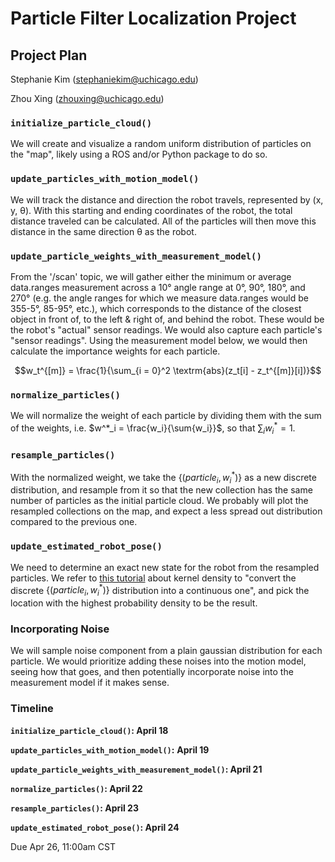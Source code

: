 # Particle Filter Localization Project 

## Project Plan
Stephanie Kim ([stephaniekim@uchicago.edu](mailto:stephaniekim@uchicago.edu))

Zhou Xing ([zhouxing@uchicago.edu](mailto:zhouxing@uchicago.edu))

### **`initialize_particle_cloud()`**

We will create and visualize a random uniform distribution of particles on the "map", likely using a ROS and/or Python package to do so.

### **`update_particles_with_motion_model()`**

We will track the distance and direction the robot travels, represented by (x, y, θ). With this starting and ending coordinates of the robot, the total distance traveled can be calculated. All of the particles will then move this distance in the same direction θ as the robot.

### **`update_particle_weights_with_measurement_model()`**

From the '/scan' topic, we will gather either the minimum or average data.ranges measurement across a 10° angle range at 0°, 90°, 180°, and 270° (e.g. the angle ranges for which we measure data.ranges would be 355-5°, 85-95°, etc.), which corresponds to the distance of the closest object in front of, to the left & right of, and behind the robot. These would be the robot's "actual" sensor readings. We would also capture each particle's "sensor readings". Using the measurement model below, we would then calculate the importance weights for each particle.

$$w_t^{[m]} = \frac{1}{\sum_{i = 0}^2 \textrm{abs}(z_t[i] - z_t^{[m]}[i])}$$

### **`normalize_particles()`**

We will normalize the weight of each particle by dividing them with the sum of the weights, i.e. $w^*_i = \frac{w_i}{\sum{w_i}}$, so that $\sum_i w_i^* = 1$. 

### **`resample_particles()`**

With the normalized weight, we take the $\{(particle_i, w_i^*)\}$ as a new discrete distribution, and resample from it so that the new collection has the same number of particles as the initial particle cloud. We probably will plot the resampled collections on the map, and expect a less spread out distribution compared to the previous one.

### **`update_estimated_robot_pose()`**

We need to determine an exact new state for the robot from the resampled particles. We refer to [this tutorial]([https://jakevdp.github.io/PythonDataScienceHandbook/05.13-kernel-density-estimation.html](https://jakevdp.github.io/PythonDataScienceHandbook/05.13-kernel-density-estimation.html)) about kernel density to  "convert the discrete $\{(particle_i, w_i^*)\}$ distribution into a continuous one", and pick the location with the highest probability density to be the result.

### Incorporating N**oise**

We will sample noise component from a plain gaussian distribution for each particle. We would prioritize adding these noises into the motion model, seeing how that goes, and then potentially incorporate noise into the measurement model if it makes sense.

### **Timeline**

**`initialize_particle_cloud()`: April 18**

**`update_particles_with_motion_model()`:** **April 19**

**`update_particle_weights_with_measurement_model()`: April 21**

**`normalize_particles()`: April 22**

**`resample_particles()`: April 23**

**`update_estimated_robot_pose()`: April 24**

Due Apr 26, 11:00am CST